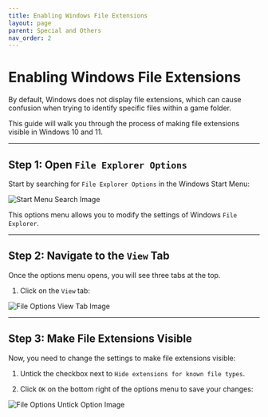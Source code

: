 ```yaml
---
title: Enabling Windows File Extensions
layout: page
parent: Special and Others
nav_order: 2
---
```


# Enabling Windows File Extensions

By default, Windows does not display file extensions, which can cause confusion when trying to identify specific files within a game folder.

This guide will walk you through the process of making file extensions visible in Windows 10 and 11.

---

## **Step 1:** Open `File Explorer Options`

Start by searching for `File Explorer Options` in the Windows Start Menu:

  ![Start Menu Search Image](../images/enabling-windows-file-extensions/file_explorer_options_start_menu.jpg)

This options menu allows you to modify the settings of Windows `File Explorer`.

---

## **Step 2:** Navigate to the `View` Tab

Once the options menu opens, you will see three tabs at the top.

1. Click on the `View` tab:

  ![File Options View Tab Image](../images/enabling-windows-file-extensions/file_explorer_options_view_tab.jpg)

---

## **Step 3:** Make File Extensions Visible

Now, you need to change the settings to make file extensions visible:

1. Untick the checkbox next to `Hide extensions for known file types`.

2. Click `OK` on the bottom right of the options menu to save your changes:

  ![File Options Untick Option Image](../images/enabling-windows-file-extensions/file_explorer_options_remove_tick.jpg)
